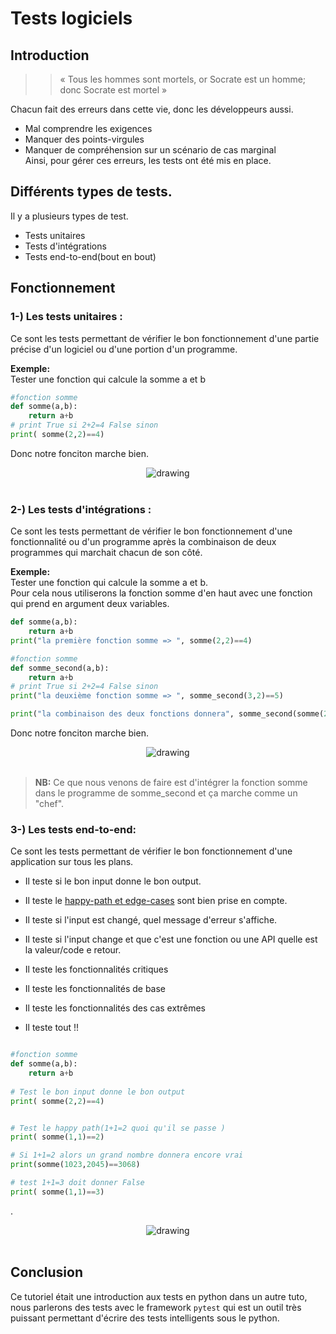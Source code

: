 # Tests logiciels
## Introduction
>> « Tous les hommes sont mortels, or Socrate est un homme; donc Socrate est mortel » 


Chacun fait des erreurs dans cette vie, donc les développeurs aussi.

- Mal comprendre les exigences
- Manquer des points-virgules
- Manquer de compréhension sur un scénario de cas marginal  
Ainsi, pour gérer ces erreurs, les tests ont été mis en place.

## Différents types de tests.
Il y a plusieurs types de test.

- Tests unitaires
- Tests d'intégrations
- Tests end-to-end(bout en bout)  

## Fonctionnement

### 1-) Les tests unitaires :
Ce sont les tests permettant de vérifier le bon fonctionnement d'une partie précise d'un logiciel ou d'une portion d'un programme.

**Exemple:**  
Tester une fonction qui calcule la somme a et b
```python
#fonction somme
def somme(a,b):
    return a+b
# print True si 2+2=4 False sinon
print( somme(2,2)==4)
```
Donc notre fonciton marche bien.
<div style="text-align:center">
    <img src="../../img/units-test.png" alt="drawing" /> <br>
</div>
<br>


### 2-) Les tests d'intégrations :
Ce sont les tests permettant de vérifier le bon fonctionnement d'une fonctionnalité ou d'un programme après la combinaison de deux programmes qui marchait chacun de son côté.  

**Exemple:**  
Tester une fonction qui calcule la somme a et b.  
Pour cela nous utiliserons la fonction somme d'en haut avec une fonction qui prend en argument deux variables.

```python
def somme(a,b):
    return a+b
print("la première fonction somme => ", somme(2,2)==4)

#fonction somme
def somme_second(a,b):
    return a+b
# print True si 2+2=4 False sinon
print("la deuxième fonction somme => ", somme_second(3,2)==5)

print("la combinaison des deux fonctions donnera", somme_second(somme(2,2),2)==6)

```
Donc notre fonciton marche bien.
<div style="text-align:center">
    <img src="../../img/integration.png" alt="drawing" /> <br>
</div>
<br>

> **NB:** Ce que nous venons de faire est d'intégrer la fonction somme dans le programme de somme_second et ça marche comme un "chef".



### 3-) Les tests end-to-end:
Ce sont les tests permettant de vérifier le bon fonctionnement d'une application sur tous les plans.

- Il teste si le bon input donne le bon output.
- Il teste le <a  href="https://soowcode.github.io/happy-path-and-edge-cases/">happy-path et edge-cases</a> sont bien prise en compte.

- Il teste si l'input est changé, quel message d'erreur s'affiche.
- Il teste si l'input change et que c'est une fonction ou une API quelle est la valeur/code e retour.
- Il teste les fonctionnalités critiques
- Il teste  les fonctionnalités de base
- Il teste  les fonctionnalités des cas extrêmes
- Il teste tout !!



```python

#fonction somme
def somme(a,b):
    return a+b
    
# Test le bon input donne le bon output
print( somme(2,2)==4)


# Test le happy path(1+1=2 quoi qu'il se passe )
print( somme(1,1)==2)

# Si 1+1=2 alors un grand nombre donnera encore vrai 
print(somme(1023,2045)==3068)

# test 1+1=3 doit donner False
print( somme(1,1)==3)

```
.
<div style="text-align:center">
    <img src="../../img/end-to-end.png" alt="drawing" /> <br>
</div>
<br>

## Conclusion
Ce tutoriel était une introduction aux tests en python dans un autre tuto, nous parlerons des tests avec le framework `pytest` qui est un outil très puissant permettant d'écrire des tests intelligents sous le python.

